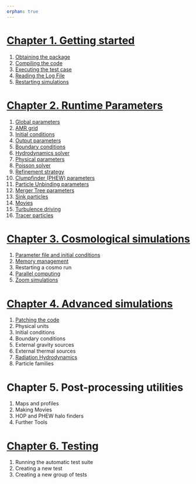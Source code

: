 ```yaml
---
orphan: true
---
```


# [Chapter 1. Getting started](./Start.md)
1. [Obtaining the package](./Start.md#1)
2. [Compiling the code](./Start.md#2)
3. [Executing the test case](./Start.md#3)
4. [Reading the Log File](./Start.md##4)
5. [Restarting simulations](./Restart.md)
# [Chapter 2. Runtime Parameters](./Runtime_Parameters)
1. [Global parameters](./Global)
2. [AMR grid](./Amr)
3. [Initial conditions](./Init)
4. [Output parameters](./Output)
5. [Boundary conditions](./Boundary_conditions.md)
6. [Hydrodynamics solver](./Hydro_Parameters.md)
7. [Physical parameters](./Physics)
8. [Poisson solver](./Poisson)
9. [Refinement strategy](./Refine)
10. [Clumpfinder (PHEW) parameters](./PHEW)
11. [Particle Unbinding parameters](./unbinding)
12. [Merger Tree parameters](./mergertree)
13. [Sink particles](./Sinks)
14. [Movies](./Movies)
15. [Turbulence driving](./TurbulenceDriving)
16. [Tracer particles](./Tracers)
# [Chapter 3. Cosmological simulations](./Cosmological_Simulations)
1. [Parameter file and initial conditions](./Initial)
2. [Memory management](./Memory)
3. Restarting a cosmo run
4. [Parallel computing](./Parallel)
5. [Zoom simulations](<./Zoom_Simulations.md>)
# [Chapter 4. Advanced simulations](./Advanced_Simulations)
1. [Patching the code](./Patching)
2. Physical units
3. Initial conditions
4. Boundary conditions
5. External gravity sources
6. External thermal sources
7. [Radiation Hydrodynamics](./RHD)
8. Particle families
# Chapter 5. Post-processing utilities
1. Maps and profiles
2. Making Movies
3. HOP and PHEW halo finders
4. Further Tools
# [Chapter 6. Testing](./Testing)
1. Running the automatic test suite
2. Creating a new test
3. Creating a new group of tests
